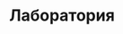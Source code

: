 ---
title: "Лаборатория"
extended: "Актуальная информация"
description: "this is meta description"
---